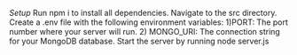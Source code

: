 
*Setup*
Run npm i to install all dependencies.
Navigate to the src directory.
Create a .env file with the following environment variables:
    1)PORT: The port number where your server will run.
    2) MONGO_URI: The connection string for your MongoDB database.
Start the server by running node server.js